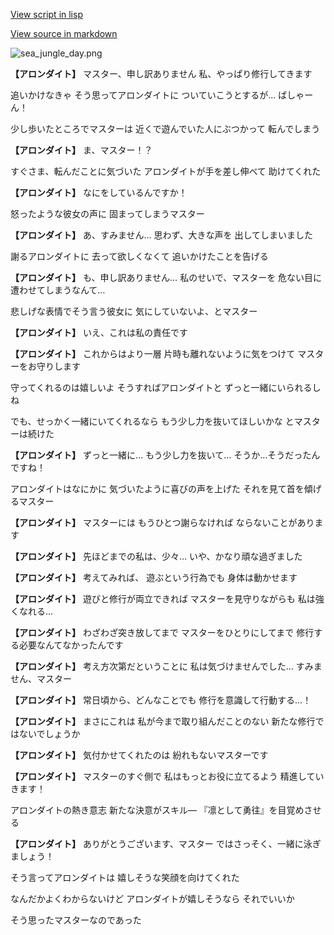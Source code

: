 [View script in lisp](../scripts/210071103.txt)

[View source in markdown](210071103.md)

![sea_jungle_day.png](../images/backgrounds/sea_jungle_day.png)

**【アロンダイト】**
マスター、申し訳ありません
私、やっぱり修行してきます

追いかけなきゃ
そう思ってアロンダイトに
ついていこうとするが…
ばしゃーん！

少し歩いたところでマスターは
近くで遊んでいた人にぶつかって
転んでしまう

**【アロンダイト】**
ま、マスター！？

すぐさま、転んだことに気づいた
アロンダイトが手を差し伸べて
助けてくれた

**【アロンダイト】**
なにをしているんですか！

怒ったような彼女の声に
固まってしまうマスター

**【アロンダイト】**
あ、すみません…
思わず、大きな声を
出してしまいました

謝るアロンダイトに
去って欲しくなくて
追いかけたことを告げる

**【アロンダイト】**
も、申し訳ありません…
私のせいで、マスターを
危ない目に遭わせてしまうなんて…

悲しげな表情でそう言う彼女に
気にしていないよ、とマスター

**【アロンダイト】**
いえ、これは私の責任です

**【アロンダイト】**
これからはより一層
片時も離れないように気をつけて
マスターをお守りします

守ってくれるのは嬉しいよ
そうすればアロンダイトと
ずっと一緒にいられるしね

でも、せっかく一緒にいてくれるなら
もう少し力を抜いてほしいかな
とマスターは続けた

**【アロンダイト】**
ずっと一緒に…
もう少し力を抜いて…
そうか…そうだったんですね！

アロンダイトはなにかに
気づいたように喜びの声を上げた
それを見て首を傾げるマスター

**【アロンダイト】**
マスターには
もうひとつ謝らなければ
ならないことがあります

**【アロンダイト】**
先ほどまでの私は、少々…
いや、かなり頑な過ぎました

**【アロンダイト】**
考えてみれば、
遊ぶという行為でも
身体は動かせます

**【アロンダイト】**
遊びと修行が両立できれば
マスターを見守りながらも
私は強くなれる…

**【アロンダイト】**
わざわざ突き放してまで
マスターをひとりにしてまで
修行する必要なんてなかったんです

**【アロンダイト】**
考え方次第だということに
私は気づけませんでした…
すみません、マスター

**【アロンダイト】**
常日頃から、どんなことでも
修行を意識して行動する…！

**【アロンダイト】**
まさにこれは
私が今まで取り組んだことのない
新たな修行ではないでしょうか

**【アロンダイト】**
気付かせてくれたのは
紛れもないマスターです

**【アロンダイト】**
マスターのすぐ側で
私はもっとお役に立てるよう
精進していきます！

アロンダイトの熱き意志
新たな決意がスキル―
『凛として勇往』を目覚めさせる

**【アロンダイト】**
ありがとうございます、マスター
ではさっそく、一緒に泳ぎましょう！

そう言ってアロンダイトは
嬉しそうな笑顔を向けてくれた

なんだかよくわからないけど
アロンダイトが嬉しそうなら
それでいいか

そう思ったマスターなのであった
